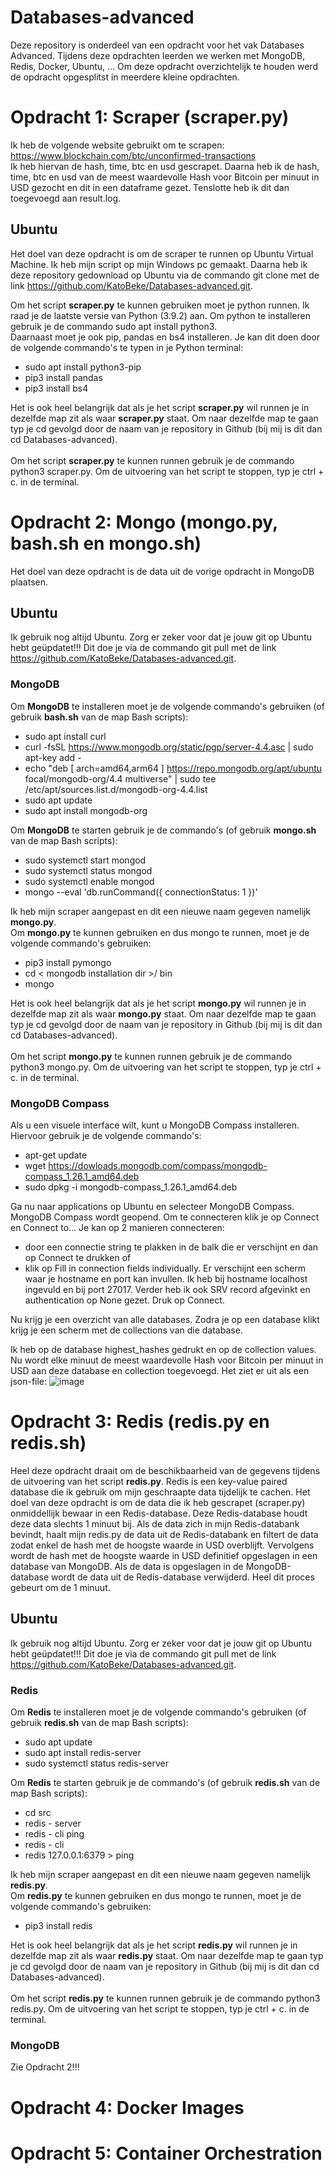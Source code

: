 # Databases-advanced
Deze repository is onderdeel van een opdracht voor het vak Databases Advanced. Tijdens deze opdrachten leerden we werken met MongoDB, Redis, Docker, Ubuntu, ... Om deze opdracht overzichtelijk te houden werd de opdracht opgesplitst in meerdere kleine opdrachten.
# Opdracht 1: Scraper (scraper.py)
Ik heb de volgende website gebruikt om te scrapen: https://www.blockchain.com/btc/unconfirmed-transactions <br>
Ik heb hiervan de hash, time, btc en usd gescrapet. Daarna heb ik de hash, time, btc en usd van de meest waardevolle Hash voor Bitcoin per minuut in USD gezocht en dit in een dataframe gezet. Tenslotte heb ik dit dan toegevoegd aan result.log.

## Ubuntu
Het doel van deze opdracht is om de scraper te runnen op Ubuntu Virtual Machine. 
Ik heb mijn script op mijn Windows pc gemaakt. Daarna heb ik deze repository gedownload op Ubuntu via de commando git clone met de link https://github.com/KatoBeke/Databases-advanced.git. <br> 

Om het script **scraper.py** te kunnen gebruiken moet je python runnen. Ik raad je de laatste versie van Python (3.9.2) aan. Om python te installeren gebruik je de commando sudo apt install python3. <br>
Daarnaast moet je ook pip, pandas en bs4 installeren. Je kan dit doen door de volgende commando's te typen in je Python terminal:
* sudo apt install python3-pip
* pip3 install pandas
* pip3 install bs4 

Het is ook heel belangrijk dat als je het script **scraper.py** wil runnen je in dezelfde map zit als waar **scraper.py** staat. Om naar dezelfde map te gaan typ je cd gevolgd door de naam van je repository in Github (bij mij is dit dan cd Databases-advanced). <br> <br>
Om het script **scraper.py** te kunnen runnen gebruik je de commando python3 scraper.py. Om de uitvoering van het script te stoppen, typ je ctrl + c. in de terminal.

# Opdracht 2: Mongo (mongo.py, bash.sh en mongo.sh)
Het doel van deze opdracht is de data uit de vorige opdracht in MongoDB plaatsen. 

## Ubuntu
Ik gebruik nog altijd Ubuntu. Zorg er zeker voor dat je jouw git op Ubuntu hebt geüpdatet!!! Dit doe je via de commando git pull met de link https://github.com/KatoBeke/Databases-advanced.git. <br> 
### MongoDB
Om **MongoDB** te installeren moet je de volgende commando's gebruiken (of gebruik **bash.sh** van de map Bash scripts):
* sudo apt install curl
* curl -fsSL https://www.mongodb.org/static/pgp/server-4.4.asc | sudo apt-key add -
* echo "deb [ arch=amd64,arm64 ] https://repo.mongodb.org/apt/ubuntu focal/mongodb-org/4.4 multiverse" | sudo tee /etc/apt/sources.list.d/mongodb-org-4.4.list
* sudo apt update
* sudo apt install mongodb-org

Om **MongoDB** te starten gebruik je de commando's (of gebruik **mongo.sh** van de map Bash scripts):
* sudo systemctl start mongod
* sudo systemctl status mongod
* sudo systemctl enable mongod
* mongo --eval 'db.runCommand({ connectionStatus: 1 })'

Ik heb mijn scraper aangepast en dit een nieuwe naam gegeven namelijk **mongo.py**. <br>
Om **mongo.py** te kunnen gebruiken en dus mongo te runnen, moet je de volgende commando's gebruiken:
* pip3 install pymongo 
* cd < mongodb installation dir >/ bin
* mongo

Het is ook heel belangrijk dat als je het script **mongo.py** wil runnen je in dezelfde map zit als waar **mongo.py** staat. Om naar dezelfde map te gaan typ je cd gevolgd door de naam van je repository in Github (bij mij is dit dan cd Databases-advanced). <br> <br>
Om het script **mongo.py** te kunnen runnen gebruik je de commando python3 mongo.py. Om de uitvoering van het script te stoppen, typ je ctrl + c. in de terminal.

### MongoDB Compass
Als u een visuele interface wilt, kunt u MongoDB Compass installeren. Hiervoor gebruik je de volgende commando's: 
* apt-get update
* wget https://dowloads.mongodb.com/compass/mongodb-compass_1.26.1_amd64.deb
* sudo dpkg -i mongodb-compass_1.26.1_amd64.deb

Ga nu naar applications op Ubuntu en selecteer MongoDB Compass. MongoDB Compass wordt geopend. 
Om te connecteren klik je op Connect en Connect to... Je kan op 2 manieren connecteren:
* door een connectie string te plakken in de balk die er verschijnt en dan op Connect te drukken of
* klik op Fill in connection fields individually. Er verschijnt een scherm waar je hostname en port kan invullen. Ik heb bij hostname localhost ingevuld en bij port 27017. Verder heb ik ook SRV record afgevinkt en authentication op None gezet. Druk op Connect.

Nu krijg je een overzicht van alle databases. Zodra je op een database klikt krijg je een scherm met de collections van die database.

Ik heb op de database highest_hashes gedrukt en op de collection values. Nu wordt elke minuut de meest waardevolle Hash voor Bitcoin per minuut in USD aan deze database en collection toegevoegd. Het ziet er uit als een json-file:
![image](https://user-images.githubusercontent.com/74418649/114557525-0cca8f00-9c6a-11eb-9eb4-9b70f092727d.png)

# Opdracht 3: Redis (redis.py en redis.sh)
Heel deze opdracht draait om de beschikbaarheid van de gegevens tijdens de uitvoering van het script **redis.py**. Redis is een key-value paired database die ik gebruik om mijn geschraapte data tijdelijk te cachen. Het doel van deze opdracht is om de data die ik heb gescrapet (scraper.py) onmiddellijk bewaar in een Redis-database. Deze Redis-database houdt deze data slechts 1 minuut bij. Als de data zich in mijn Redis-databank bevindt, haalt mijn redis.py de data uit de Redis-databank en filtert de data zodat enkel de hash met de hoogste waarde in USD overblijft. Vervolgens wordt de hash met de hoogste waarde in USD definitief opgeslagen in een database van MongoDB. Als de data is opgeslagen in de MongoDB-database wordt de data uit de Redis-database verwijderd. Heel dit proces gebeurt om de 1 minuut.

## Ubuntu
Ik gebruik nog altijd Ubuntu. Zorg er zeker voor dat je jouw git op Ubuntu hebt geüpdatet!!! Dit doe je via de commando git pull met de link https://github.com/KatoBeke/Databases-advanced.git. <br> 

### Redis
Om **Redis** te installeren moet je de volgende commando's gebruiken (of gebruik **redis.sh** van de map Bash scripts):
* sudo apt update
* sudo apt install redis-server
* sudo systemctl status redis-server

Om **Redis** te starten gebruik je de commando's (of gebruik **redis.sh** van de map Bash scripts):
* cd src
* redis - server
* redis - cli ping
* redis - cli
* redis 127.0.0.1:6379 > ping

Ik heb mijn scraper aangepast en dit een nieuwe naam gegeven namelijk **redis.py**. <br>
Om **redis.py** te kunnen gebruiken en dus mongo te runnen, moet je de volgende commando's gebruiken:
* pip3 install redis 

Het is ook heel belangrijk dat als je het script **redis.py** wil runnen je in dezelfde map zit als waar **redis.py** staat. Om naar dezelfde map te gaan typ je cd gevolgd door de naam van je repository in Github (bij mij is dit dan cd Databases-advanced). <br> <br>
Om het script **redis.py** te kunnen runnen gebruik je de commando python3 redis.py. Om de uitvoering van het script te stoppen, typ je ctrl + c. in de terminal.

### MongoDB
Zie Opdracht 2!!!
# Opdracht 4: Docker Images

# Opdracht 5: Container Orchestration
